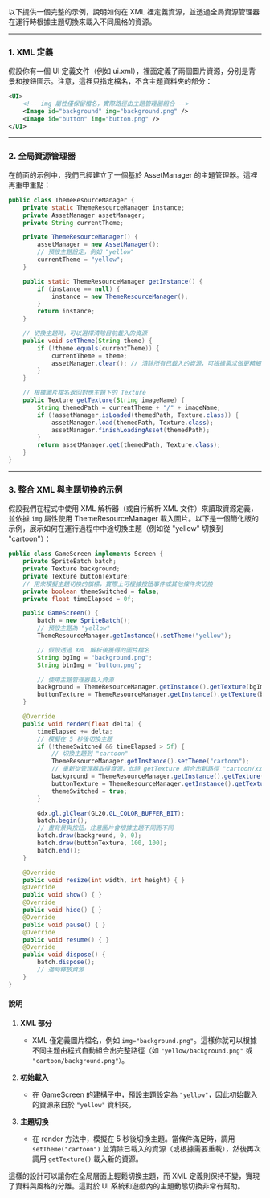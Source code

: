以下提供一個完整的示例，說明如何在 XML 裡定義資源，並透過全局資源管理器在運行時根據主題切換來載入不同風格的資源。

---

### 1. XML 定義

假設你有一個 UI 定義文件（例如 ui.xml），裡面定義了兩個圖片資源，分別是背景和按鈕圖示。注意，這裡只指定檔名，不含主題資料夾的部分：

```xml
<UI>
    <!-- img 屬性僅保留檔名，實際路徑由主題管理器組合 -->
    <Image id="background" img="background.png" />
    <Image id="button" img="button.png" />
</UI>
```

---

### 2. 全局資源管理器

在前面的示例中，我們已經建立了一個基於 AssetManager 的主題管理器。這裡再重申重點：

```java
public class ThemeResourceManager {
    private static ThemeResourceManager instance;
    private AssetManager assetManager;
    private String currentTheme;

    private ThemeResourceManager() {
        assetManager = new AssetManager();
        // 預設主題設定，例如 "yellow"
        currentTheme = "yellow";
    }

    public static ThemeResourceManager getInstance() {
        if (instance == null) {
            instance = new ThemeResourceManager();
        }
        return instance;
    }

    // 切換主題時，可以選擇清除目前載入的資源
    public void setTheme(String theme) {
        if (!theme.equals(currentTheme)) {
            currentTheme = theme;
            assetManager.clear(); // 清除所有已載入的資源，可根據需求做更精細的卸載處理
        }
    }

    // 根據圖片檔名返回對應主題下的 Texture
    public Texture getTexture(String imageName) {
        String themedPath = currentTheme + "/" + imageName;
        if (!assetManager.isLoaded(themedPath, Texture.class)) {
            assetManager.load(themedPath, Texture.class);
            assetManager.finishLoadingAsset(themedPath);
        }
        return assetManager.get(themedPath, Texture.class);
    }
}
```

---

### 3. 整合 XML 與主題切換的示例

假設我們在程式中使用 XML 解析器（或自行解析 XML 文件）來讀取資源定義，並依據 `img` 屬性使用 ThemeResourceManager 載入圖片。以下是一個簡化版的示例，展示如何在運行過程中中途切換主題（例如從 "yellow" 切換到 "cartoon"）：

```java
public class GameScreen implements Screen {
    private SpriteBatch batch;
    private Texture background;
    private Texture buttonTexture;
    // 用來模擬主題切換的旗標，實際上可根據按鈕事件或其他條件來切換
    private boolean themeSwitched = false;
    private float timeElapsed = 0f;

    public GameScreen() {
        batch = new SpriteBatch();
        // 預設主題為 "yellow"
        ThemeResourceManager.getInstance().setTheme("yellow");

        // 假設透過 XML 解析後獲得的圖片檔名
        String bgImg = "background.png";
        String btnImg = "button.png";

        // 使用主題管理器載入資源
        background = ThemeResourceManager.getInstance().getTexture(bgImg);
        buttonTexture = ThemeResourceManager.getInstance().getTexture(btnImg);
    }

    @Override
    public void render(float delta) {
        timeElapsed += delta;
        // 模擬在 5 秒後切換主題
        if (!themeSwitched && timeElapsed > 5f) {
            // 切換主題到 "cartoon"
            ThemeResourceManager.getInstance().setTheme("cartoon");
            // 重新從管理器取得資源，此時 getTexture 組合出新路徑 "cartoon/xxx.png"
            background = ThemeResourceManager.getInstance().getTexture("background.png");
            buttonTexture = ThemeResourceManager.getInstance().getTexture("button.png");
            themeSwitched = true;
        }

        Gdx.gl.glClear(GL20.GL_COLOR_BUFFER_BIT);
        batch.begin();
        // 畫背景與按鈕，注意圖片會根據主題不同而不同
        batch.draw(background, 0, 0);
        batch.draw(buttonTexture, 100, 100);
        batch.end();
    }

    @Override
    public void resize(int width, int height) { }
    @Override
    public void show() { }
    @Override
    public void hide() { }
    @Override
    public void pause() { }
    @Override
    public void resume() { }
    @Override
    public void dispose() {
        batch.dispose();
        // 適時釋放資源
    }
}
```

#### 說明

1. **XML 部分**  
   - XML 僅定義圖片檔名，例如 `img="background.png"`。這樣你就可以根據不同主題由程式自動組合出完整路徑（如 `"yellow/background.png"` 或 `"cartoon/background.png"）`。

2. **初始載入**  
   - 在 GameScreen 的建構子中，預設主題設定為 `"yellow"`，因此初始載入的資源來自於 `"yellow"` 資料夾。

3. **主題切換**  
   - 在 render 方法中，模擬在 5 秒後切換主題。當條件滿足時，調用 `setTheme("cartoon")` 並清除已載入的資源（或根據需要重載），然後再次調用 `getTexture()` 載入新的資源。

這樣的設計可以讓你在全局層面上輕鬆切換主題，而 XML 定義則保持不變，實現了資料與風格的分離。這對於 UI 系統和遊戲內的主題動態切換非常有幫助。
